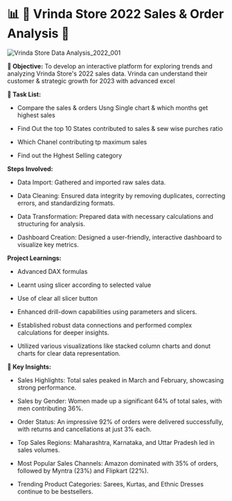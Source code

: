 # 📊 🚀 Vrinda Store 2022 Sales & Order Analysis 🚀
![Vrinda Store Data Analysis_2022_001](https://github.com/user-attachments/assets/5edbebf0-0dbd-4996-a7b1-85440c0618e3)

**🎯 Objective:**
To develop an interactive platform for exploring trends and analyzing Vrinda Store's 2022 sales data. Vrinda can understand their customer & strategic growth for 2023 with advanced excel

**🎯 Task List:**

* Compare the sales & orders Usng Single chart & which months get highest sales

* Find Out the top 10 States contributed to sales & sew wise purches ratio

* Which Chanel contributing tp maximum sales 

* Find out the Hghest Selling category

**Steps Involved:**

* Data Import: Gathered and imported raw sales data.

* Data Cleaning: Ensured data integrity by removing duplicates, correcting errors, and standardizing formats.

* Data Transformation: Prepared data with necessary calculations and structuring for analysis.

* Dashboard Creation: Designed a user-friendly, interactive dashboard to visualize key metrics.

**Project Learnings:**

* Advanced DAX formulas

* Learnt using slicer according to selected value

* Use of clear all slicer button

* Enhanced drill-down capabilities using parameters and slicers.

* Established robust data connections and performed complex calculations for deeper insights.

* Utilized various visualizations like stacked column charts and donut charts for clear data representation.

**🚀 Key Insights:**

* Sales Highlights: Total sales peaked in March and February, showcasing strong performance.

* Sales by Gender: Women made up a significant 64% of total sales, with men contributing 36%.

* Order Status: An impressive 92% of orders were delivered successfully, with returns and cancellations at just 3% each.

* Top Sales Regions: Maharashtra, Karnataka, and Uttar Pradesh led in sales volumes.

* Most Popular Sales Channels: Amazon dominated with 35% of orders, followed by Myntra (23%) and Flipkart (22%).

* Trending Product Categories: Sarees, Kurtas, and Ethnic Dresses continue to be bestsellers.
